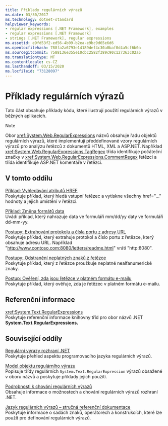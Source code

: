 ```yaml
---
title: Příklady regulárních výrazů
ms.date: 03/30/2017
ms.technology: dotnet-standard
helpviewer_keywords:
- regular expressions [.NET Framework], examples
- regular expressions [.NET Framework]
- strings [.NET Framework], regular expressions
ms.assetid: e9fd53f2-ed56-4b09-b2ea-e9bc9d65e6d6
ms.openlocfilehash: 788fa2a6793e14189def4c30a0baf0d4a5cf6b0a
ms.sourcegitcommit: 7588136e355e10cbc2582f389c90c127363c02a5
ms.translationtype: MT
ms.contentlocale: cs-CZ
ms.lasthandoff: 03/15/2020
ms.locfileid: "73128097"
---
```

# <a name="regular-expression-examples"></a>Příklady regulárních výrazů
Tato část obsahuje příklady kódu, které ilustrují použití regulárních výrazů v běžných aplikacích.  
  
> [!NOTE]
> Obor <xref:System.Web.RegularExpressions> názvů obsahuje řadu objektů regulárních výrazů, které implementují předdefinované vzory regulárních výrazů pro analýzu řetězců z dokumentů HTML, XML a ASP.NET. Například <xref:System.Web.RegularExpressions.TagRegex> třída identifikuje počáteční značky v <xref:System.Web.RegularExpressions.CommentRegex> řetězci a třída identifikuje ASP.NET komentáře v řetězci.  
  
## <a name="in-this-section"></a>V tomto oddílu  
 [Příklad: Vyhledávání atributů HREF](../../../docs/standard/base-types/regular-expression-example-scanning-for-hrefs.md)  
 Poskytuje příklad, který hledá vstupní řetězec a vytiskne všechny href="..." hodnoty a jejich umístění v řetězci.  
  
 [Příklad: Změna formátů data](../../../docs/standard/base-types/regular-expression-example-changing-date-formats.md)  
 Uvádí příklad, který nahrazuje data ve formuláři mm/dd/yy daty ve formuláři dd-mm-yy.  
  
 [Postupy: Extrahování protokolu a čísla portu z adresy URL](../../../docs/standard/base-types/how-to-extract-a-protocol-and-port-number-from-a-url.md)  
 Poskytuje příklad, který extrahuje protokol a číslo portu z řetězce, který obsahuje adresu URL. Například "http://www.contoso.com:8080/letters/readme.html" vrátí "http:8080".  
  
 [Postupy: Odstranění neplatných znaků z řetězce](../../../docs/standard/base-types/how-to-strip-invalid-characters-from-a-string.md)  
 Poskytuje příklad, který z řetězce proužkuje neplatné nealfanumerické znaky.  
  
 [Postup: Ověření, zda jsou řetězce v platném formátu e-mailu](../../../docs/standard/base-types/how-to-verify-that-strings-are-in-valid-email-format.md)  
 Poskytuje příklad, který ověřuje, zda je řetězec v platném formátu e-mailu.  
  
## <a name="reference"></a>Referenční informace  
 <xref:System.Text.RegularExpressions>  
 Poskytuje referenční informace knihovny tříd pro obor názvů .NET **System.Text.RegularExpressions.**  
  
## <a name="related-sections"></a>Související oddíly  
 [Regulární výrazy rozhraní .NET](../../../docs/standard/base-types/regular-expressions.md)  
 Poskytuje přehled aspektu programovacího jazyka regulárních výrazů.  
  
 [Model objektu regulárního výrazu](../../../docs/standard/base-types/the-regular-expression-object-model.md)  
 Popisuje třídy regulárních `System.Text.RegularExpression` výrazů obsažené v oboru názvů a poskytuje příklady jejich použití.  
  
 [Podrobnosti k chování regulárních výrazů](../../../docs/standard/base-types/details-of-regular-expression-behavior.md)  
 Obsahuje informace o možnostech a chování regulárních výrazů rozhraní .NET.  
  
 [Jazyk regulárních výrazů – stručná referenční dokumentace](../../../docs/standard/base-types/regular-expression-language-quick-reference.md)  
 Poskytuje informace o sadách znaků, operátorech a konstrukcích, které lze použít pro definování regulárních výrazů.
